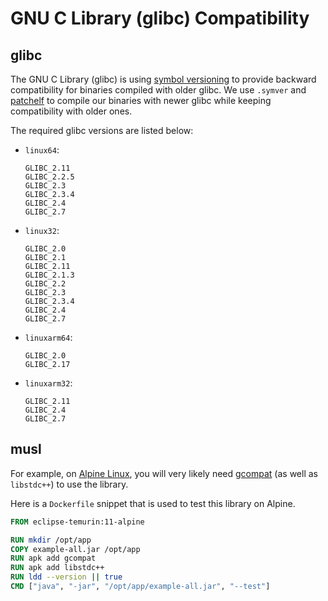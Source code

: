 # GNU C Library (glibc) Compatibility

## glibc

The GNU C Library (glibc) is using [symbol versioning](https://refspecs.linuxfoundation.org/LSB_3.0.0/LSB-PDA/LSB-PDA.junk/symversion.html)
to provide backward compatibility for binaries compiled with older glibc.
We use `.symver` and [patchelf](https://github.com/NixOS/patchelf) to compile our binaries with newer glibc
while keeping compatibility with older ones.

The required glibc versions are listed below:

<!--
$ for v in 64 32 arm64 arm32; do \
    echo - - \`linux$v\`:; \
    echo "  " \`\`\`; \
    nm --dynamic --undefined-only --with-symbol-versions lua*/libs/linux$v/*.so \
    | grep GLIBC | sed -e 's#.\+@#  #' | sort --unique; \
    echo "  " \`\`\`; \
  done
-->

- `linux64`:
   ```
  GLIBC_2.11
  GLIBC_2.2.5
  GLIBC_2.3
  GLIBC_2.3.4
  GLIBC_2.4
  GLIBC_2.7
   ```
- `linux32`:
   ```
  GLIBC_2.0
  GLIBC_2.1
  GLIBC_2.11
  GLIBC_2.1.3
  GLIBC_2.2
  GLIBC_2.3
  GLIBC_2.3.4
  GLIBC_2.4
  GLIBC_2.7
   ```
- `linuxarm64`:
   ```
  GLIBC_2.0
  GLIBC_2.17
   ```
- `linuxarm32`:
   ```
  GLIBC_2.11
  GLIBC_2.4
  GLIBC_2.7
   ```

## musl

For example, on [Alpine Linux](https://alpinelinux.org/), you will very likely need [gcompat](https://git.adelielinux.org/adelie/gcompat)
(as well as `libstdc++`) to use the library.

Here is a `Dockerfile` snippet that is used to test this library on Alpine.

```dockerfile
FROM eclipse-temurin:11-alpine

RUN mkdir /opt/app
COPY example-all.jar /opt/app
RUN apk add gcompat
RUN apk add libstdc++
RUN ldd --version || true
CMD ["java", "-jar", "/opt/app/example-all.jar", "--test"]
```

